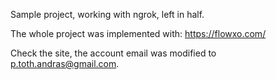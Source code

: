 Sample project, working with ngrok, left in half.

The whole project was implemented with: https://flowxo.com/

Check the site, the account email was modified to p.toth.andras@gmail.com.

